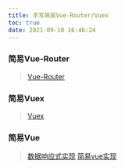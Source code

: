 ```yaml
---
title: 手写简易Vue-Router/Vuex
toc: true
date: 2021-09-10 16:46:24
---
```


### 简易Vue-Router
>[Vue-Router](/All/frame/vue/write/vue_router "简易router")

### 简易Vuex
>[Vuex](/All/frame/vue/write/vuex "简易状态管理")

### 简易Vue
>[数据响应式实现](/All/frame/vue/write/responsive "响应式")
>[简易vue实现](/All/frame/vue/write/vue "简易vue")